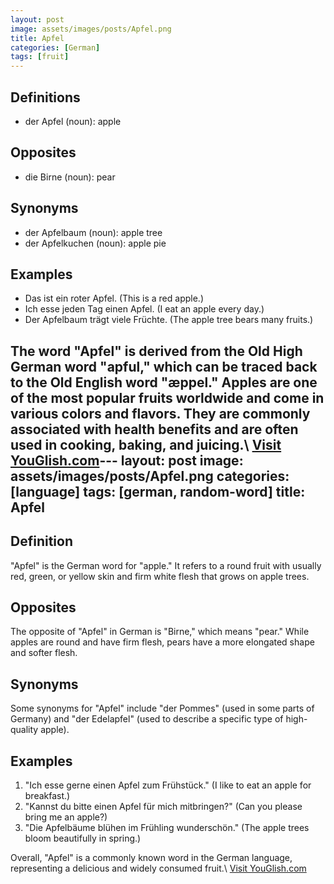 ```yaml
---
layout: post
image: assets/images/posts/Apfel.png
title: Apfel
categories: [German]
tags: [fruit]
---
```


## Definitions
- der Apfel (noun): apple

## Opposites
- die Birne (noun): pear

## Synonyms
- der Apfelbaum (noun): apple tree
- der Apfelkuchen (noun): apple pie

## Examples
- Das ist ein roter Apfel. (This is a red apple.)
- Ich esse jeden Tag einen Apfel. (I eat an apple every day.)
- Der Apfelbaum trägt viele Früchte. (The apple tree bears many fruits.)

The word "Apfel" is derived from the Old High German word "apful," which can be traced back to the Old English word "æppel." Apples are one of the most popular fruits worldwide and come in various colors and flavors. They are commonly associated with health benefits and are often used in cooking, baking, and juicing.\ <a id="yg-widget-0" class="youglish-widget" data-query="Apfel" data-lang="german" data-components="8412" data-auto-start="0" data-bkg-color="theme_light" data-title="How%20to%20pronounce%20Apfel%20in%20German"  rel="nofollow" href="https://youglish.com">Visit YouGlish.com</a><script async src="https://youglish.com/public/emb/widget.js" charset="utf-8"></script>---
layout: post
image: assets/images/posts/Apfel.png
categories: [language]
tags: [german, random-word]
title: Apfel
---

## Definition
"Apfel" is the German word for "apple." It refers to a round fruit with usually red, green, or yellow skin and firm white flesh that grows on apple trees.

## Opposites
The opposite of "Apfel" in German is "Birne," which means "pear." While apples are round and have firm flesh, pears have a more elongated shape and softer flesh.

## Synonyms
Some synonyms for "Apfel" include "der Pommes" (used in some parts of Germany) and "der Edelapfel" (used to describe a specific type of high-quality apple).

## Examples
1. "Ich esse gerne einen Apfel zum Frühstück." (I like to eat an apple for breakfast.)
2. "Kannst du bitte einen Apfel für mich mitbringen?" (Can you please bring me an apple?)
3. "Die Apfelbäume blühen im Frühling wunderschön." (The apple trees bloom beautifully in spring.)

Overall, "Apfel" is a commonly known word in the German language, representing a delicious and widely consumed fruit.\ <a id="yg-widget-0" class="youglish-widget" data-query="Apfel" data-lang="german" data-components="8412" data-auto-start="0" data-bkg-color="theme_light" data-title="How%20to%20pronounce%20Apfel%20in%20German"  rel="nofollow" href="https://youglish.com">Visit YouGlish.com</a><script async src="https://youglish.com/public/emb/widget.js" charset="utf-8"></script>